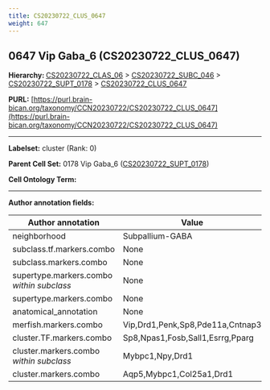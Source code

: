 ```yaml
---
title: CS20230722_CLUS_0647
weight: 647
---
```

## 0647 Vip Gaba_6 (CS20230722_CLUS_0647)
<b>Hierarchy: </b>
[CS20230722_CLAS_06](../CS20230722_CLAS_06) >
[CS20230722_SUBC_046](../CS20230722_SUBC_046) >
[CS20230722_SUPT_0178](../CS20230722_SUPT_0178) >
[CS20230722_CLUS_0647](../CS20230722_CLUS_0647)

**PURL:** [https://purl.brain-bican.org/taxonomy/CCN20230722/CS20230722_CLUS_0647](https://purl.brain-bican.org/taxonomy/CCN20230722/CS20230722_CLUS_0647)

---


**Labelset:** cluster (Rank: 0)

**Parent Cell Set:** 0178 Vip Gaba_6 ([CS20230722_SUPT_0178](../CS20230722_SUPT_0178))



**Cell Ontology Term:** 

[MARKER GENES.]: #


---

[TRANSFERRED ANNOTATIONS.]: #


[AUTHOR ANNOTATION FIELDS.]: #


**Author annotation fields:**

| Author annotation | Value |
|-------------------|-------|
|neighborhood|Subpallium-GABA|
|subclass.tf.markers.combo|None|
|subclass.markers.combo|None|
|supertype.markers.combo _within subclass_|None|
|supertype.markers.combo|None|
|anatomical_annotation|None|
|merfish.markers.combo|Vip,Drd1,Penk,Sp8,Pde11a,Cntnap3|
|cluster.TF.markers.combo|Sp8,Npas1,Fosb,Sall1,Esrrg,Pparg|
|cluster.markers.combo _within subclass_|Mybpc1,Npy,Drd1|
|cluster.markers.combo|Aqp5,Mybpc1,Col25a1,Drd1|

